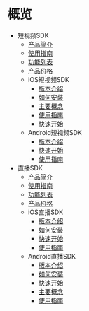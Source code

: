 # 概览

* 短视频SDK
    * [产品简介](video/uvideo_sdk/short_sdk/intro)
    * [使用指南](video/uvideo_sdk/short_sdk/guide)
    * [功能列表](video/uvideo_sdk/short_sdk/functions)
    * [产品价格](video/uvideo_sdk/short_sdk/price)
    * iOS短视频SDK
        * [版本介绍](video/uvideo_sdk/short_sdk/ios/intro)
        * [如何安装](video/uvideo_sdk/short_sdk/ios/install)
        * [主要概念](video/uvideo_sdk/short_sdk/ios/concept)
        * [使用指南](video/uvideo_sdk/short_sdk/ios/guide)
        * [快速开始](video/uvideo_sdk/short_sdk/ios/start)
    * Android短视频SDK
        * [版本介绍](video/uvideo_sdk/short_sdk/android/intro)
        * [快速开始](video/uvideo_sdk/short_sdk/android/start)
        * [使用指南](video/uvideo_sdk/short_sdk/android/guide)
* 直播SDK
    * [产品简介](video/uvideo_sdk/live_sdk/intro)
    * [使用指南](video/uvideo_sdk/live_sdk/guide)
    * [功能列表](video/uvideo_sdk/live_sdk/functions)
    * [产品价格](video/uvideo_sdk/live_sdk/price)
    * iOS直播SDK
        * [版本介绍](video/uvideo_sdk/live_sdk/ios/start)
        * [如何安装](video/uvideo_sdk/live_sdk/ios/install)
        * [快速开始](video/uvideo_sdk/live_sdk/ios/intro)
        * [使用指南](video/uvideo_sdk/live_sdk/ios/guide)   
    * Android直播SDK
        * [版本介绍](video/uvideo_sdk/live_sdk/android/intro)
        * [如何安装](video/uvideo_sdk/live_sdk/android/install)
        * [快速开始](video/uvideo_sdk/live_sdk/android/start)
        * [主要概念](video/uvideo_sdk/live_sdk/android/concept)
        * [使用指南](video/uvideo_sdk/live_sdk/android/guide)
   
    
   
   
    
        